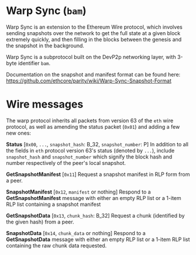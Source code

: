 # Warp Sync (`bam`)

Warp Sync is an extension to the Ethereum Wire protocol, which involves sending snapshots over the network to get the full state at a given block extremely quickly, and then filling in the blocks between the genesis and the snapshot in the background.

Warp Sync is a subprotocol built on the DevP2p networking layer, with 3-byte identifier `bam`.

Documentation on the snapshot and manifest format can be found here: https://github.com/ethcore/parity/wiki/Warp-Sync-Snapshot-Format

# Wire messages
The warp protocol inherits all packets from version 63 of the `eth` wire protocol, as well as amending the status packet (`0x01`) and adding a few new ones:

**Status**
[`0x00`, `...`, `snapshot_hash`: B_32, `snapshot_number`: P] In addition to all the fields in `eth` protocol version 63's status (denoted by `...`), include `snapshot_hash` and `snapshot_number` which signify the block hash and number respectively of the peer's local snapshot.

**GetSnapshotManifest** 
[`0x11`] Request a snapshot manifest in RLP form from a peer.

**SnapshotManifest**
[`0x12`, `manifest` or nothing] Respond to a **GetSnapshotManifest** message with either an empty RLP list or a 1-item RLP list containing a snapshot manifest

**GetSnapshotData** 
[`0x13`, `chunk_hash`: B_32] Request a chunk (identified by the given hash) from a peer.

**SnapshotData**
[`0x14`, `chunk_data` or nothing] Respond to a **GetSnapshotData** message with either an empty RLP list or a 1-item RLP list containing the raw chunk data requested.